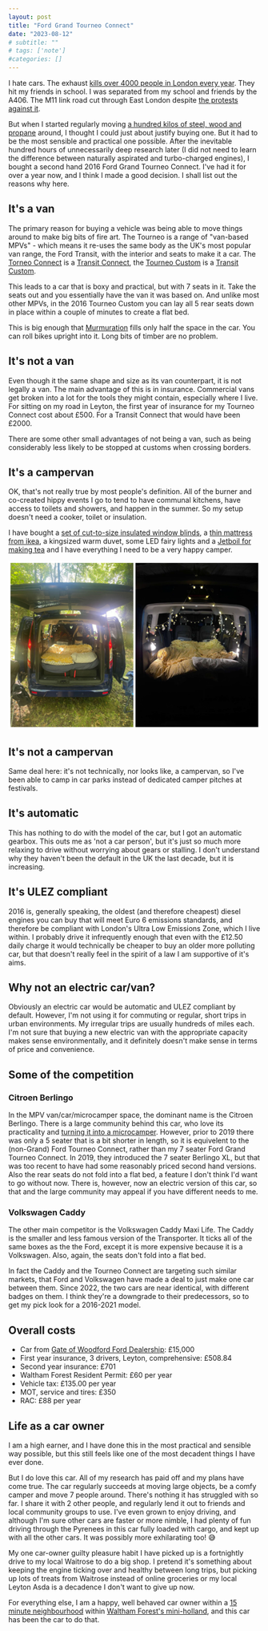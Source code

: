```yaml
---
layout: post
title: "Ford Grand Tourneo Connect"
date: "2023-08-12"
# subtitle: ""
# tags: ['note']
#categories: []
---
```


I hate cars. The exhaust [kills over 4000 people in London every year](https://www.london.gov.uk/press-releases/mayoral/new-imperial-study-on-mayors-aq-policies). They hit my friends in school. I was separated from my school and friends by the A406. The M11 link road cut through East London despite [the protests against it](http://www.thegreenfuse.org/protest/m11.htm).

But when I started regularly moving [a hundred kilos of steel, wood and propane](https://www.instagram.com/hotmesscamp/) around, I thought I could just about justify buying one. But it had to be the most sensible and practical one possible. After the inevitable hundred hours of unnecessarily deep research later (I did not need to learn the difference between naturally aspirated and turbo-charged engines), I bought a second hand 2016 Ford Grand Tourneo Connect. I've had it for over a year now, and I think I made a good decision. I shall list out the reasons why here.

## It's a van

The primary reason for buying a vehicle was being able to move things around to make big bits of fire art. The Tourneo is a range of "van-based MPVs" - which means it re-uses the same body as the UK's most popular van range, the Ford Transit, with the interior and seats to make it a car. The [Torneo Connect](https://www.google.com/search?sxsrf=AB5stBgIouN-SbNJ3pws0QIOgjxGwbOusw:1689541401064&q=Tourneo+Connect&tbm=isch&sa=X&ved=2ahUKEwjvuqyYkJSAAxX8XEEAHevDBekQ0pQJegQIDhAB&biw=1212&bih=946&dpr=2) is a [Transit Connect](https://www.google.com/search?q=Transit+Connect&tbm=isch&ved=2ahUKEwiBi5-ckJSAAxW1picCHVLXDl0Q2-cCegQIABAA&oq=Transit+Connect&gs_lcp=CgNpbWcQAzIICAAQgAQQsQMyBQgAEIAEMgUIABCABDIFCAAQgAQyBQgAEIAEMgUIABCABDIFCAAQgAQyBQgAEIAEMgUIABCABDIFCAAQgAQ6BAgjECc6BwgAEIoFEEM6BggAEAcQHlDtA1iuCWDDCmgAcAB4AIABR4gB1wOSAQE4mAEAoAEBqgELZ3dzLXdpei1pbWfAAQE&sclient=img&ei=IVu0ZMH2DbXNnsEP0q676AU&bih=946&biw=1212), the [Tourneo Custom](https://www.google.com/search?q=Torneo+Custom&tbm=isch&ved=2ahUKEwjazZSkkJSAAxUSkScCHd3FD40Q2-cCegQIABAA&oq=Torneo+Custom&gs_lcp=CgNpbWcQAzIGCAAQBRAeMgYIABAIEB4yBAgAEB4yCQgAEBgQgAQQCjIJCAAQGBCABBAKOgQIIxAnOgUIABCABFDoA1joA2CuBmgAcAB4AIABPogBc5IBATKYAQCgAQGqAQtnd3Mtd2l6LWltZ8ABAQ&sclient=img&ei=MVu0ZJrxMpKinsEP3Yu_6Ag&bih=946&biw=1212) is a [Transit Custom](https://www.google.com/search?q=Transit+Custom&tbm=isch&ved=2ahUKEwi5_u-qkJSAAxWQsScCHb-0AmkQ2-cCegQIABAA&oq=Transit+Custom&gs_lcp=CgNpbWcQAzIICAAQgAQQsQMyBQgAEIAEMgUIABCABDIFCAAQgAQyBQgAEIAEMgcIABCKBRBDMgUIABCABDIFCAAQgAQyBQgAEIAEMgUIABCABDoECCMQJzoGCAAQBxAeOgYIABAIEB46CQgAEBgQgAQQClD1sQFY9bEBYMmzAWgAcAB4AIABNogBZ5IBATKYAQCgAQGqAQtnd3Mtd2l6LWltZ8ABAQ&sclient=img&ei=P1u0ZPniN5DjnsEPv-mKyAY&bih=946&biw=1212).

This leads to a car that is boxy and practical, but with 7 seats in it. Take the seats out and you essentially have the van it was based on. And unlike most other MPVs, in the 2016 Tourneo Custom you can lay all 5 rear seats down in place within a couple of minutes to create a flat bed.

This is big enough that [Murmuration](https://www.instagram.com/p/CgcS-yTqx68/) fills only half the space in the car. You can roll bikes upright into it. Long bits of timber are no problem.

## It's not a van

Even though it the same shape and size as its van counterpart, it is not legally a van. The main advantage of this is in insurance. Commercial vans get broken into a lot for the tools they might contain, especially where I live. For sitting on my road in Leyton, the first year of insurance for my Tourneo Connect cost about £500. For a Transit Connect that would have been £2000.

There are some other small advantages of not being a van, such as being considerably less likely to be stopped at customs when crossing borders.

## It's a campervan

OK, that's not really true by most people's definition. All of the burner and co-created hippy events I go to tend to have communal kitchens, have access to toilets and showers, and happen in the summer. So my setup doesn't need a cooker, toilet or insulation.

I have bought a [set of cut-to-size insulated window blinds](https://amzn.to/3PZwg6T), a [thin mattress from ikea](https://www.ikea.com/gb/en/p/tustna-mattress-topper-white-80298228/), a kingsized warm duvet, some LED fairy lights and a [Jetboil for making tea](https://amzn.to/3XReUv3) and I have everything I need to be a very happy camper.

![My car in campervan mode during the day and night](/img/posts/camper-daynight.jpg#align-center)


## It's not a campervan

Same deal here: it's not technically, nor looks like, a campervan, so I've been able to camp in car parks instead of dedicated camper pitches at festivals.

## It's automatic

This has nothing to do with the model of the car, but I got an automatic gearbox. This outs me as 'not a car person', but it's just so much more relaxing to drive without worrying about gears or stalling. I don't understand why they haven't been the default in the UK the last decade, but it is increasing.

## It's ULEZ compliant

2016 is, generally speaking, the oldest (and therefore cheapest) diesel engines you can buy that will meet Euro 6 emissions standards, and therefore be compliant with London's Ultra Low Emissions Zone, which I live within. I probably drive it infrequently enough that even with the £12.50 daily charge it would technically be cheaper to buy an older more polluting car, but that doesn't really feel in the spirit of a law I am supportive of it's aims.

## Why not an electric car/van?

Obviously an electric car would be automatic and ULEZ compliant by default. However, I'm not using it for commuting or regular, short trips in urban environments. My irregular trips are usually hundreds of miles each. I'm not sure that buying a new electric van with the appropriate capacity makes sense environmentally, and it definitely doesn't make sense in terms of price and convenience.

## Some of the competition

### Citroen Berlingo
In the MPV van/car/microcamper space, the dominant name is the Citroen Berlingo. There is a large community behind this car, who love its practicality and [turning it into a microcamper](https://redcoteleisure.co.uk/micro-camper-compatibility/citroen-berlingo-campervan/). However, prior to 2019 there was only a 5 seater that is a bit shorter in length, so it is equivelent to the (non-Grand) Ford Tourneo Connect, rather than my 7 seater Ford Grand Tourneo Connect. In 2019, they introduced the 7 seater Berlingo XL, but that was too recent to have had some reasonably priced second hand versions. Also the rear seats do not fold into a flat bed, a feature I don't think I'd want to go without now. There is, however, now an electric version of this car, so that and the large community may appeal if you have different needs to me.

### Volkswagen Caddy

The other main competitor is the Volkswagen Caddy Maxi Life. The Caddy is the smaller and less famous version of the  Transporter. It ticks all of the same boxes as the the Ford, except it is more expensive because it is a Volkswagen. Also, again, the seats don't fold into a flat bed.

In fact the Caddy and the Tourneo Connect are targeting such similar markets, that Ford and Volkswagen have made a deal to just make one car between them. Since 2022, the two cars are near identical, with different badges on them. I think they're a downgrade to their predecessors, so to get my pick look for a 2016-2021 model.

## Overall costs

* Car from [Gate of Woodford Ford Dealership](https://www.gates.co.uk/used-cars/woodford/): £15,000
* First year insurance, 3 drivers, Leyton, comprehensive: £508.84
* Second year insurance: £701
* Waltham Forest Resident Permit: £60 per year
* Vehicle tax: £135.00 per year
* MOT, service and tires: £350
* RAC: £88 per year

## Life as a car owner

I am a high earner, and I have done this in the most practical and sensible way possible, but this still feels like one of the most decadent things I have ever done.

But I do love this car. All of my research has paid off and my plans have come true. The car regularly succeeds at moving large objects, be a comfy camper and move 7 people around. There's nothing it has struggled with so far. I share it with 2 other people, and regularly lend it out to friends and local community groups to use. I've even grown to enjoy driving, and although I'm sure other cars are faster or more nimble, I had plenty of fun driving through the Pyrenees in this car fully loaded with cargo, and kept up with all the other cars. It was possibly more exhilarating too! 😅

My one car-owner guilty pleasure habit I have picked up is a fortnightly drive to my local Waitrose to do a big shop. I pretend it's something about keeping the engine ticking over and healthy between long trips, but picking up lots of treats from Waitrose instead of online groceries or my local Leyton Asda is a decadence I don't want to give up now.

For everything else, I am a happy, well behaved car owner within a [15 minute neighbourhood](https://www.walthamforest.gov.uk/media/5665) within [Waltham Forest's mini-holland](https://www.theguardian.com/environment/bike-blog/2018/jun/26/mini-holland-schemes-have-proved-their-worth-in-outer-london-boroughs), and this car has been the car to do that.